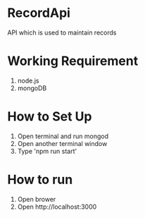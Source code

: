 # RecordApi
API which is used to maintain records

# Working Requirement
1. node.js 
2. mongoDB

# How to Set Up
1. Open terminal and run mongod 
2. Open another terminal window 
3. Type 'npm run start'

# How to run
1. Open brower
2. Open http://localhost:3000
